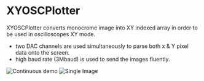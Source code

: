 # XYOSCPlotter

XYOSCPlotter converts monocrome image into XY indexed array in order to be used in oscilloscopes XY mode.

 - two DAC channels are used simultaneously to parse both x & Y pixel data onto the screen.
 - high baud rate (3Mbaud) is used to send the images fluently.

![Continuous demo](https://github.com/ademkaya/XYOSCPlotter/blob/master/img/osc.cont.gif?raw=true)   ![Single Image](https://github.com/ademkaya/XYOSCPlotter/blob/master/img/2020-10-25%2014_30_15-20201025_142507.jpg%20%E2%80%8E-%20Photos.png?raw=true)
